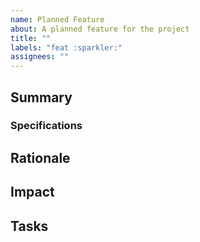 ```yaml
---
name: Planned Feature
about: A planned feature for the project
title: ""
labels: "feat :sparkler:"
assignees: ""
---
```


## Summary

### Specifications

<!--- Mandatory
  Seek to define "what" more than "how", though sometimes "how" is necessary
  to. If we don't know "what", we need more research or design.
-->

## Rationale

<!--- Mandatory - why are we doing this? -->

## Impact

<!--- OPTIONAL - only if affects other systems/people etc -->

## Tasks

<!--- OPTIONAL - only if separate from Specifications -->
